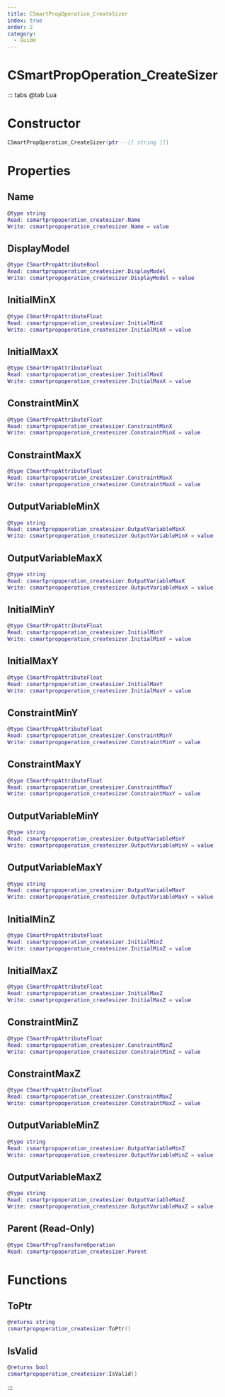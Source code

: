 ```yaml
---
title: CSmartPropOperation_CreateSizer
index: true
order: 2
category:
  - Guide
---
```


# CSmartPropOperation_CreateSizer

::: tabs
@tab Lua
# Constructor
```lua
CSmartPropOperation_CreateSizer(ptr --[[ string ]])
```
# Properties
## Name 
```lua
@type string
Read: csmartpropoperation_createsizer.Name
Write: csmartpropoperation_createsizer.Name = value
```
## DisplayModel 
```lua
@type CSmartPropAttributeBool
Read: csmartpropoperation_createsizer.DisplayModel
Write: csmartpropoperation_createsizer.DisplayModel = value
```
## InitialMinX 
```lua
@type CSmartPropAttributeFloat
Read: csmartpropoperation_createsizer.InitialMinX
Write: csmartpropoperation_createsizer.InitialMinX = value
```
## InitialMaxX 
```lua
@type CSmartPropAttributeFloat
Read: csmartpropoperation_createsizer.InitialMaxX
Write: csmartpropoperation_createsizer.InitialMaxX = value
```
## ConstraintMinX 
```lua
@type CSmartPropAttributeFloat
Read: csmartpropoperation_createsizer.ConstraintMinX
Write: csmartpropoperation_createsizer.ConstraintMinX = value
```
## ConstraintMaxX 
```lua
@type CSmartPropAttributeFloat
Read: csmartpropoperation_createsizer.ConstraintMaxX
Write: csmartpropoperation_createsizer.ConstraintMaxX = value
```
## OutputVariableMinX 
```lua
@type string
Read: csmartpropoperation_createsizer.OutputVariableMinX
Write: csmartpropoperation_createsizer.OutputVariableMinX = value
```
## OutputVariableMaxX 
```lua
@type string
Read: csmartpropoperation_createsizer.OutputVariableMaxX
Write: csmartpropoperation_createsizer.OutputVariableMaxX = value
```
## InitialMinY 
```lua
@type CSmartPropAttributeFloat
Read: csmartpropoperation_createsizer.InitialMinY
Write: csmartpropoperation_createsizer.InitialMinY = value
```
## InitialMaxY 
```lua
@type CSmartPropAttributeFloat
Read: csmartpropoperation_createsizer.InitialMaxY
Write: csmartpropoperation_createsizer.InitialMaxY = value
```
## ConstraintMinY 
```lua
@type CSmartPropAttributeFloat
Read: csmartpropoperation_createsizer.ConstraintMinY
Write: csmartpropoperation_createsizer.ConstraintMinY = value
```
## ConstraintMaxY 
```lua
@type CSmartPropAttributeFloat
Read: csmartpropoperation_createsizer.ConstraintMaxY
Write: csmartpropoperation_createsizer.ConstraintMaxY = value
```
## OutputVariableMinY 
```lua
@type string
Read: csmartpropoperation_createsizer.OutputVariableMinY
Write: csmartpropoperation_createsizer.OutputVariableMinY = value
```
## OutputVariableMaxY 
```lua
@type string
Read: csmartpropoperation_createsizer.OutputVariableMaxY
Write: csmartpropoperation_createsizer.OutputVariableMaxY = value
```
## InitialMinZ 
```lua
@type CSmartPropAttributeFloat
Read: csmartpropoperation_createsizer.InitialMinZ
Write: csmartpropoperation_createsizer.InitialMinZ = value
```
## InitialMaxZ 
```lua
@type CSmartPropAttributeFloat
Read: csmartpropoperation_createsizer.InitialMaxZ
Write: csmartpropoperation_createsizer.InitialMaxZ = value
```
## ConstraintMinZ 
```lua
@type CSmartPropAttributeFloat
Read: csmartpropoperation_createsizer.ConstraintMinZ
Write: csmartpropoperation_createsizer.ConstraintMinZ = value
```
## ConstraintMaxZ 
```lua
@type CSmartPropAttributeFloat
Read: csmartpropoperation_createsizer.ConstraintMaxZ
Write: csmartpropoperation_createsizer.ConstraintMaxZ = value
```
## OutputVariableMinZ 
```lua
@type string
Read: csmartpropoperation_createsizer.OutputVariableMinZ
Write: csmartpropoperation_createsizer.OutputVariableMinZ = value
```
## OutputVariableMaxZ 
```lua
@type string
Read: csmartpropoperation_createsizer.OutputVariableMaxZ
Write: csmartpropoperation_createsizer.OutputVariableMaxZ = value
```
## Parent (Read-Only)
```lua
@type CSmartPropTransformOperation
Read: csmartpropoperation_createsizer.Parent
```
# Functions
## ToPtr
```lua
@returns string
csmartpropoperation_createsizer:ToPtr()
```
## IsValid
```lua
@returns bool
csmartpropoperation_createsizer:IsValid()
```

:::